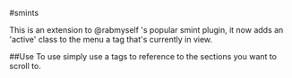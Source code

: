 #smints

This is an extension to @rabmyself 's popular smint plugin, it now adds an 'active' class to the menu a tag that's currently in view. 

##Use
To use simply use a tags to reference to the sections you want to scroll to.
